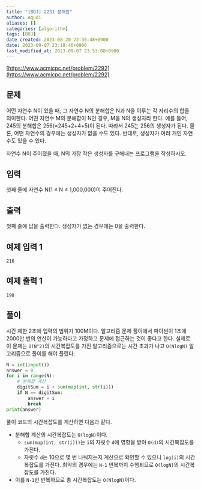 ```yaml
---
title: "[BOJ] 2231 분해합"
author: Aqudi
aliases: []
categories: [algorithm]
tags: [BOJ]
date created: 2023-08-20 22:35:48+0900
date: 2023-09-07 23:18:46+0900
last_modified_at: 2023-09-07 23:53:08+0900
---
```

[https://www.acmicpc.net/problem/2292](https://www.acmicpc.net/problem/2292)

## 문제

어떤 자연수 N이 있을 때, 그 자연수 N의 분해합은 N과 N을 이루는 각 자리수의 합을 의미한다. 어떤 자연수 M의 분해합이 N인 경우, M을 N의 생성자라 한다. 예를 들어, 245의 분해합은 256(=245+2+4+5)이 된다. 따라서 245는 256의 생성자가 된다. 물론, 어떤 자연수의 경우에는 생성자가 없을 수도 있다. 반대로, 생성자가 여러 개인 자연수도 있을 수 있다.

자연수 N이 주어졌을 때, N의 가장 작은 생성자를 구해내는 프로그램을 작성하시오.
## 입력
첫째 줄에 자연수 N(1 ≤ N ≤ 1,000,000)이 주어진다.

## 출력
첫째 줄에 답을 출력한다. 생성자가 없는 경우에는 0을 출력한다.

## 예제 입력 1
```
216
```

## 예제 출력 1
```
198
```

## 풀이
시간 제한 2초에 입력의 범위가 100M이다. 알고리즘 문제 풀이에서 파이썬이 1초에 2000만 번의 연산이 가능하다고 가정하고 문제에 접근하는 것이 좋다고 한다. 실제로 이 문제는 `O(N^2)`의 시간복잡도를 가진 알고리즘으로는 시간 초과가 나고  `O(NlogN)` 알고리즘으로 풀이를 해야 풀렸다.

```python
N = int(input())
answer = 0
for i in range(N):
	# 분해합 계산
    digitSum = i + sum(map(int, str(i)))
    if N == digitSum:
        answer = i
        break
print(answer)
```

풀이 코드의 시간복잡도를 계산하면 다음과 같다.

- 분해합 계산의 시간복잡도는 `O(logN)`이다.
	- `sum(map(int, str(i)))`는 `i`의 자릿수 `d`에 영향을 받아 `O(d)`의 시간복잡도를 가진다. 
	- 자릿수 `d`는 10으로 몇 번 나눠지는지 계산으로 확인할 수 있으니 `log(i)`의 시간복잡도를 가진다. 최악의 경우에는 `N-1` 반복까지 수행되므로 `O(logN)`의 시간복잡도를 가진다.
- 이를 `N-1`번 반복하므로 총 시간복잡도는 `O(NlogN)`이다.

